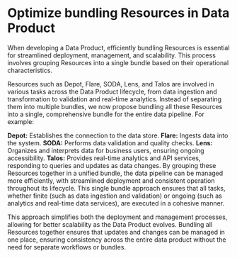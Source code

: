 # Optimize bundling Resources in Data Product

When developing a Data Product, efficiently bundling Resources is essential for streamlined deployment, management, and scalability. This process involves grouping Resources into a single bundle based on their operational characteristics.

Resources such as Depot, Flare, SODA, Lens, and Talos are involved in various tasks across the Data Product lifecycle, from data ingestion and transformation to validation and real-time analytics. Instead of separating them into multiple bundles, we now propose bundling all these Resources into a single, comprehensive bundle for the entire data pipeline. For example:

**Depot:** Establishes the connection to the data store.
**Flare:** Ingests data into the system.
**SODA:** Performs data validation and quality checks.
**Lens:** Organizes and interprets data for business users, ensuring ongoing accessibility.
**Talos:** Provides real-time analytics and API services, responding to queries and updates as data changes.
By grouping these Resources together in a unified bundle, the data pipeline can be managed more efficiently, with streamlined deployment and consistent operation throughout its lifecycle. This single bundle approach ensures that all tasks, whether finite (such as data ingestion and validation) or ongoing (such as analytics and real-time data services), are executed in a cohesive manner.

This approach simplifies both the deployment and management processes, allowing for better scalability as the Data Product evolves. Bundling all Resources together ensures that updates and changes can be managed in one place, ensuring consistency across the entire data product without the need for separate workflows or bundles.

